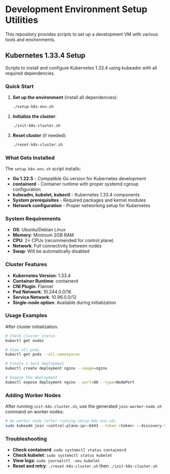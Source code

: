# Development Environment Setup Utilities

This repository provides scripts to set up a development VM with various tools and environments.

## Kubernetes 1.33.4 Setup

Scripts to install and configure Kubernetes 1.33.4 using kubeadm with all required dependencies.

### Quick Start

1. **Set up the environment** (install all dependencies):
   ```bash
   ./setup-k8s-env.sh
   ```

2. **Initialize the cluster**:
   ```bash
   ./init-k8s-cluster.sh
   ```

3. **Reset cluster** (if needed):
   ```bash
   ./reset-k8s-cluster.sh
   ```

### What Gets Installed

The `setup-k8s-env.sh` script installs:

- **Go 1.22.5** - Compatible Go version for Kubernetes development
- **containerd** - Container runtime with proper systemd cgroup configuration
- **kubeadm, kubelet, kubectl** - Kubernetes 1.33.4 components
- **System prerequisites** - Required packages and kernel modules
- **Network configuration** - Proper networking setup for Kubernetes

### System Requirements

- **OS**: Ubuntu/Debian Linux
- **Memory**: Minimum 2GB RAM
- **CPU**: 2+ CPUs (recommended for control plane)
- **Network**: Full connectivity between nodes
- **Swap**: Will be automatically disabled

### Cluster Features

- **Kubernetes Version**: 1.33.4
- **Container Runtime**: containerd
- **CNI Plugin**: Flannel
- **Pod Network**: 10.244.0.0/16
- **Service Network**: 10.96.0.0/12
- **Single-node option**: Available during initialization

### Usage Examples

After cluster initialization:

```bash
# Check cluster status
kubectl get nodes

# View all pods
kubectl get pods --all-namespaces

# Create a test deployment
kubectl create deployment nginx --image=nginx

# Expose the deployment
kubectl expose deployment nginx --port=80 --type=NodePort
```

### Adding Worker Nodes

After running `init-k8s-cluster.sh`, use the generated `join-worker-node.sh` command on worker nodes:

```bash
# On worker node (after running setup-k8s-env.sh)
sudo kubeadm join <control-plane-ip>:6443 --token <token> --discovery-token-ca-cert-hash <hash>
```

### Troubleshooting

- **Check containerd**: `sudo systemctl status containerd`
- **Check kubelet**: `sudo systemctl status kubelet`
- **View logs**: `sudo journalctl -xeu kubelet`
- **Reset and retry**: `./reset-k8s-cluster.sh` then `./init-k8s-cluster.sh`





